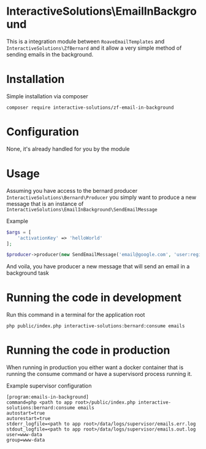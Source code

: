 InteractiveSolutions\EmailInBackground
======================================

This is a integration module between `RoaveEmailTemplates` and `InteractiveSolutions\ZfBernard`
and it allow a very simple method of sending emails in the background.


# Installation

Simple installation via composer

`composer require interactive-solutions/zf-email-in-background`

# Configuration

None, it's already handled for you by the module

# Usage

Assuming you have access to the bernard producer `InteractiveSolutions\Bernard\Producer` you simply
want to produce a new message that is an instance of `InteractiveSolutions\EmailInBackground\SendEmailMessage`

Example
```php
$args = [
    'activationKey' => 'helloWorld'
];

$producer->producer(new SendEmailMessage('email@google.com', 'user:registration', $args));
```

And voila, you have producer a new message that will send an email in a background task

# Running the code in development

Run this command in a terminal for the application root

`php public/index.php interactive-solutions:bernard:consume emails`

# Running the code in production

When running in production you either want a docker container that is running the consume command
or have a supervisord process running it. 

Example supervisor configuration
```
[program:emails-in-background]
command=php <path to app root>/public/index.php interactive-solutions:bernard:consume emails
autostart=true
autorestart=true
stderr_logfile=<path to app root>/data/logs/supervisor/emails.err.log
stdout_logfile=<path to app root>/data/logs/supervisor/emails.out.log
user=www-data
group=www-data
```


